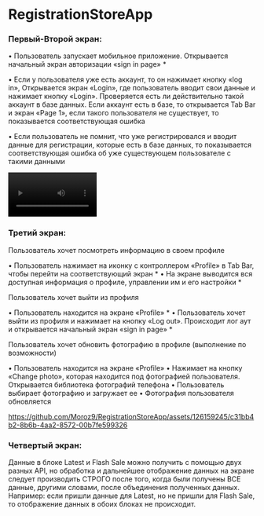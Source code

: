 # RegistrationStoreApp

### Первый-Второй экран:

•	Пользователь запускает мобильное приложение. Открывается начальный экран авторизации «sign in page» *

•	Если у пользователя уже есть аккаунт, то он нажимает кнопку «log in», Открывается экран «Login», где пользователь вводит свои данные и нажимает кнопку «Login». Проверяется есть ли действительно такой аккаунт в базе данных.  Если аккаунт есть в базе, то открывается Tab Bar и экран «Page 1», если такого пользователя не существует, то показывается соответствующая ошибка 

•	Если пользователь не помнит, что уже регистрировался и вводит данные для регистрации, которые есть в базе данных, то показывается соответствующая ошибка об уже существующем пользователе с такими данными 

<video src='[video1.mov](https://github.com/Moroz9/RegistrationStoreApp/assets/126159245/f4a694a6-5348-433c-a759-35f341e87eb5)' width=180/> | <video src='[video2.mp4](https://github.com/Moroz9/RegistrationStoreApp/assets/126159245/51c9500a-a37f-4af1-ab90-7d71959e3301)' width=180/>

### Третий экран:

Пользователь хочет посмотреть информацию в своем профиле

•	Пользователь нажимает на иконку с контроллером «Profile» в Tab Bar, чтобы перейти на соответствующий экран *
•	На экране выводится вся доступная информация о профиле, управлении им и его настройки *

Пользователь хочет выйти из профиля

•	Пользователь находится на экране «Profile» *
•	Пользователь хочет выйти из профиля и нажимает на кнопку «Log out». Происходит лог аут и открывается начальный экран «sign in page» *

Пользователь хочет обновить фотографию в профиле
(выполнение по возможности)

•	Пользователь находится на экране «Profile»
•	Нажимает на кнопку «Change photo», которая находится под фотографией пользователя. Открывается библиотека фотографий телефона
•	Пользователь выбирает фотографию и загружает ее
•	Фотография пользователя обновляется

https://github.com/Moroz9/RegistrationStoreApp/assets/126159245/c31bb4b2-8b6b-4aa2-8572-00b7fe599326


### Четвертый экран:
Данные в блоке Latest и Flash Sale можно получить с помощью двух разных API, но обработка и дальнейшее отображение данных на экране следует производить СТРОГО после того, когда были получены ВСЕ данные, другими словами, после объединения полученных данных. Например: если пришли данные для Latest, но не пришли для Flash Sale, то отображение данных в обоих блоках не происходит.
